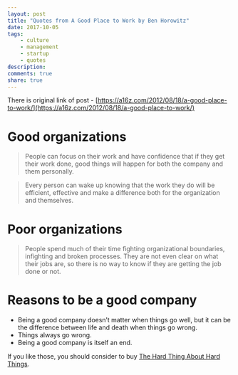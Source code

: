 ```yaml
---
layout: post
title: "Quotes from A Good Place to Work by Ben Horowitz"
date: 2017-10-05
tags: 
    - culture
    - management
    - startup
    - quotes
description: 
comments: true
share: true
---
```


There is original link of post - [https://a16z.com/2012/08/18/a-good-place-to-work/](https://a16z.com/2012/08/18/a-good-place-to-work/)

# Good organizations

> People can focus on their work and have confidence that if they get their work done, good things will happen for both the company and them personally.

> Every person can wake up knowing that the work they do will be efficient, effective and make a difference both for the organization and themselves.

# Poor organizations

> People spend much of their time fighting organizational boundaries, infighting and broken processes. They are not even clear on what their jobs are, so there is no way to know if they are getting the job done or not.

# Reasons to be a good company

* Being a good company doesn’t matter when things go well, but it can be the difference between life and death when things go wrong.
* Things always go wrong.
* Being a good company is itself an end.

If you like those, you should consider to buy [The Hard Thing About Hard Things](https://www.amazon.com/Hard-Thing-About-Things-Building/dp/0062273205).
